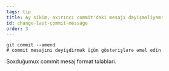 ```yaml
---
tags: tip
title: Ay sikim, axırıncı commit'dəki mesajı dəyişməliyəm!
id: change-last-commit-message
order: 3
---
```

```git
git commit --amend
# commit mesajını dəyişdirmək üçün göstərişlərə əməl edin
```

Soxduğumux commit mesaj format tələbləri.